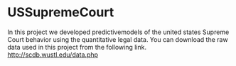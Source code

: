 # USSupremeCourt
In this project we developed predictivemodels of the united states Supreme Court behavior using the quantitative legal data. 
You can download the raw data used in this project from the following link. http://scdb.wustl.edu/data.php
